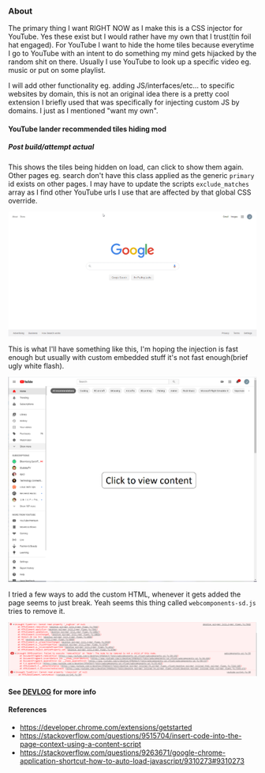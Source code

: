 ### About

The primary thing I want RIGHT NOW as I make this is a CSS injector for YouTube. Yes these exist but I would rather have my own that I trust(tin foil hat engaged).
For YouTube I want to hide the home tiles because everytime I go to YouTube with an intent to do something my mind gets hijacked by the random shit on there.
Usually I use YouTube to look up a specific video eg. music or put on some playlist.

I will add other functionality eg. adding JS/interfaces/etc... to specific websites by domain, this is not an original idea there is a pretty cool extension I briefly used that was specifically for injecting custom JS by domains. I just as I mentioned "want my own".

#### YouTube lander recommended tiles hiding mod

##### Post build/attempt actual

This shows the tiles being hidden on load, can click to show them again. Other pages eg. search don't have this class applied as the generic `primary` id exists on other pages. I may have to update the scripts `exclude_matches` array as I find other YouTube urls I use that are affected by that global CSS override.

![gif of current YouTube landing page mod](./YouTube-landing-page-recommend-tiles-mod.gif)

This is what I'll have something like this, I'm hoping the injection is fast enough but usually with custom embedded stuff it's not fast enough(brief ugly white flash).

![modified YouTube interface](./YouTube-08-08-2020-design--modded-to-avoid-mind-hijack.PNG)

I tried a few ways to add the custom HTML, whenever it gets added the page seems to just break. Yeah seems this thing called `webcomponents-sd.js` tries to remove it.

![error from custom html](./YouTube-error-when-injecting-html.PNG)

#### See [DEVLOG](./DEVLOG.md) for more info

#### References

* https://developer.chrome.com/extensions/getstarted
* https://stackoverflow.com/questions/9515704/insert-code-into-the-page-context-using-a-content-script
* https://stackoverflow.com/questions/9263671/google-chrome-application-shortcut-how-to-auto-load-javascript/9310273#9310273